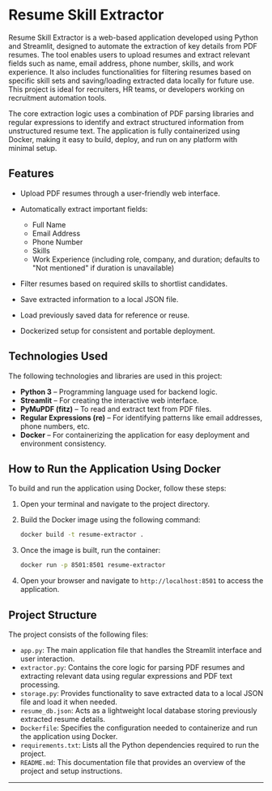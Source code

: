 

# Resume Skill Extractor

Resume Skill Extractor is a web-based application developed using Python and Streamlit, designed to automate the extraction of key details from PDF resumes. The tool enables users to upload resumes and extract relevant fields such as name, email address, phone number, skills, and work experience. It also includes functionalities for filtering resumes based on specific skill sets and saving/loading extracted data locally for future use. This project is ideal for recruiters, HR teams, or developers working on recruitment automation tools.

The core extraction logic uses a combination of PDF parsing libraries and regular expressions to identify and extract structured information from unstructured resume text. The application is fully containerized using Docker, making it easy to build, deploy, and run on any platform with minimal setup.

## Features

* Upload PDF resumes through a user-friendly web interface.
* Automatically extract important fields:

  * Full Name
  * Email Address
  * Phone Number
  * Skills
  * Work Experience (including role, company, and duration; defaults to "Not mentioned" if duration is unavailable)
* Filter resumes based on required skills to shortlist candidates.
* Save extracted information to a local JSON file.
* Load previously saved data for reference or reuse.
* Dockerized setup for consistent and portable deployment.

## Technologies Used

The following technologies and libraries are used in this project:

* **Python 3** – Programming language used for backend logic.
* **Streamlit** – For creating the interactive web interface.
* **PyMuPDF (fitz)** – To read and extract text from PDF files.
* **Regular Expressions (re)** – For identifying patterns like email addresses, phone numbers, etc.
* **Docker** – For containerizing the application for easy deployment and environment consistency.

## How to Run the Application Using Docker

To build and run the application using Docker, follow these steps:

1. Open your terminal and navigate to the project directory.
2. Build the Docker image using the following command:

   ```bash
   docker build -t resume-extractor .
   ```
3. Once the image is built, run the container:

   ```bash
   docker run -p 8501:8501 resume-extractor
   ```
4. Open your browser and navigate to `http://localhost:8501` to access the application.

## Project Structure

The project consists of the following files:

* `app.py`: The main application file that handles the Streamlit interface and user interaction.
* `extractor.py`: Contains the core logic for parsing PDF resumes and extracting relevant data using regular expressions and PDF text processing.
* `storage.py`: Provides functionality to save extracted data to a local JSON file and load it when needed.
* `resume_db.json`: Acts as a lightweight local database storing previously extracted resume details.
* `Dockerfile`: Specifies the configuration needed to containerize and run the application using Docker.
* `requirements.txt`: Lists all the Python dependencies required to run the project.
* `README.md`: This documentation file that provides an overview of the project and setup instructions.

---
